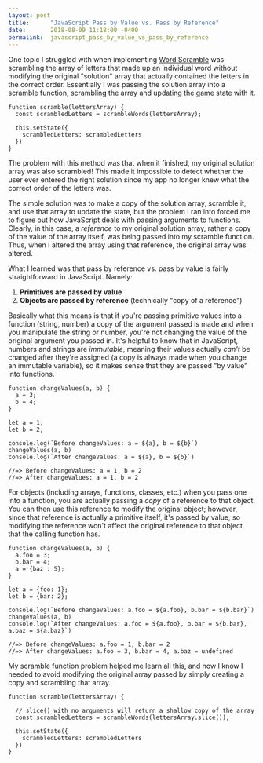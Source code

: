 ```yaml
---
layout: post
title:      "JavaScript Pass by Value vs. Pass by Reference"
date:       2018-08-09 11:18:00 -0400
permalink:  javascript_pass_by_value_vs_pass_by_reference
---
```


One topic I struggled with when implementing [Word Scramble](https://unscramble-it.herokuapp.com/) was scrambling the array of letters that made up an individual word without modifying the original "solution" array that actually contained the letters in the correct order. Essentially I was passing the solution array into a scramble function, scrambling the array and updating the game state with it.

```
function scramble(lettersArray) {
  const scrambledLetters = scrambleWords(lettersArray);

  this.setState({
    scrambledLetters: scrambledLetters
  })
}
```

The problem with this method was that when it finished, my original solution array was also scrambled! This made it impossible to detect whether the user ever entered the right solution since my app no longer knew what the correct order of the letters was.

The simple solution was to make a copy of the solution array, scramble it, and use that array to update the state, but the problem I ran into forced me to figure out how JavaScript deals with passing arguments to functions. Clearly, in this case, a _reference_ to my original solution array, rather a copy of the value of the array itself, was being passed into my scramble function. Thus, when I altered the array using that reference, the original array was altered.

What I learned was that pass by reference vs. pass by value is fairly straightforward in JavaScript. Namely:
1. **Primitives are passed by value**
2. **Objects are passed by reference** (technically "copy of a reference")

Basically what this means is that if you're passing primitive values into a function (string, number) a copy of the argument passed is made and when you manipulate the string or number, you're not changing the value of the original argument you passed in. It's helpful to know that in JavaScript, numbers and strings are _immutable_, meaning their values actually _can't_ be changed after they're assigned (a copy is always made when you change an immutable variable), so it makes sense that they are passed "by value" into functions.

```
function changeValues(a, b) {
  a = 3;
  b = 4;
}

let a = 1;
let b = 2;

console.log(`Before changeValues: a = ${a}, b = ${b}`)
changeValues(a, b)
console.log(`After changeValues: a = ${a}, b = ${b}`)

//=> Before changeValues: a = 1, b = 2
//=> After changeValues: a = 1, b = 2
```

For objects (including arrays, functions, classes, etc.) when you pass one into a function, you are actually passing a _copy_ of a reference to that object. You can then use this reference to modify the original object; however, since that reference is actually a primitive itself, it's passed by value, so modifying the reference won't affect the original reference to that object that the calling function has.

```
function changeValues(a, b) {
  a.foo = 3;
  b.bar = 4;
  a = {baz : 5};
}

let a = {foo: 1};
let b = {bar: 2};

console.log(`Before changeValues: a.foo = ${a.foo}, b.bar = ${b.bar}`)
changeValues(a, b)
console.log(`After changeValues: a.foo = ${a.foo}, b.bar = ${b.bar}, a.baz = ${a.baz}`)

//=> Before changeValues: a.foo = 1, b.bar = 2
//=> After changeValues: a.foo = 3, b.bar = 4, a.baz = undefined
```

My scramble function problem helped me learn all this, and now I know I needed to avoid modifying the original array passed by simply creating a copy and scrambling that array.

```
function scramble(lettersArray) {

  // slice() with no arguments will return a shallow copy of the array
  const scrambledLetters = scrambleWords(lettersArray.slice());

  this.setState({
    scrambledLetters: scrambledLetters
  })
}
```
